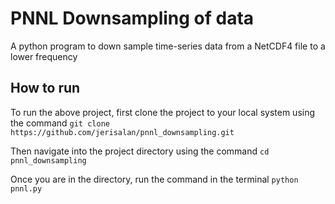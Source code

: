 # PNNL Downsampling of data
A python program to down sample time-series data from a NetCDF4 file to a lower frequency

## How to run
To run the above project, first clone the project to your local system using the command `git clone https://github.com/jerisalan/pnnl_downsampling.git`

Then navigate into the project directory using the command `cd pnnl_downsampling`

Once you are in the directory, run the command in the terminal
`python pnnl.py`
